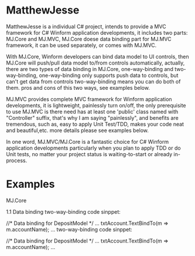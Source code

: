 # MatthewJesse

MatthewJesse is a individual C# project, intends to provide a MVC framework for C# Winform application developments, it includes
two parts: MJ.Core and MJ.MVC, MJ.Core doese data binding part for MJ.MVC framework, it can be used separately, or comes with MJ.MVC.

With MJ.Core, Winform developers can bind data model to UI controls, then MJ.Core will push/pull data model to/from controls automatically, actually, there are two types of data binding in MJ.Core, one-way-binding and two-way-binding, one-way-binding only supports push data to controls, but can't get data from controls  two-way-binding means you can do both of them. pros and cons of this two ways, see examples below.

MJ.MVC provides complete MVC framework for Winform application developments, it is lightweight, painlessly turn on/off, the only
prerequisite to use MJ.MVC is there need has at least one 'public' class named with "Controller" suffix, that's why I am saying
"painlessly", and benefits are tremendous, such as, easy to apply Unit Test/TDD, makes your code neat and beautiful,etc. more 
details please see examples below.

In one word, MJ.MVC/MJ.Core is a fantastic choice for C# Winform application developments particularly when you plan to apply TDD or do Unit tests, no matter your project status is waiting-to-start or already in-process.

# Examples

MJ.Core

1.1 Data binding
two-way-binding code sinppet:

//* Data binding for DepositModel */
...
txtAccount.TextBindTo<DepositModel>(m => m.accountName);
...
two-way-binding code sinppet:

//* Data binding for DepositModel */
...
txtAccount.TextBindTo<DepositModel>(m => m.accountName);
...

